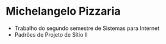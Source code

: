 # Michelangelo Pizzaria

- Trabalho do segundo semestre de Sistemas para Internet
- Padrões de Projeto de Sítio II
